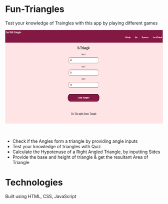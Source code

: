 # Fun-Triangles
 
Test your knowledge of Traingles with this app by playing different games

 <p align="center">
    <img src="/fun_with_triangles.PNG" height="300px">
</p>

&nbsp;

* Check if the Angles form a triangle by providing angle inputs
* Test your knowledge of triangles with Quiz
* Calculate the Hypotenuse of a Right Angled Triangle, by inputting Sides
* Provide the base and height of triangle & get the resultant Area of Triangle

# Technologies
Built using HTML, CSS, JavaScript


